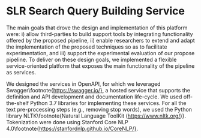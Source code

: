 # SLR Search Query Building Service

The main goals that drove the design and implementation of this platform were: i) allow third-parties to build support tools by integrating functionality offered by the proposed pipeline, ii) enable researchers to extend and adapt the implementation of the proposed techniques so as to facilitate experimentation, and iii) support the experimental evaluation of our propose pipeline. To deliver on these design goals, we implemented a flexible service-oriented platform that exposes the main functionality of the pipeline as services.

We designed the services in OpenAPI, for which we leveraged Swagger\footnote{https://swagger.io/}, a hosted service that supports the definition and API development and documentation life-cycle. We used off-the-shelf Python 3.7 libraries for implementing these services. For all the text pre-processing steps (e.g., removing stop words), we used the Python library NLTK\footnote{Natural Language ToolKit (https://www.nltk.org/)}. Tokenization were done using Stanford Core NLP 4.0\footnote{https://stanfordnlp.github.io/CoreNLP/}.



  
  
  
 
